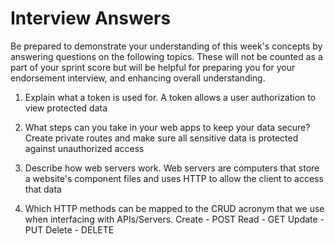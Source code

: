# Interview Answers
Be prepared to demonstrate your understanding of this week's concepts by answering questions on the following topics. These will not be counted as a part of your sprint score but will be helpful for preparing you for your endorsement interview, and enhancing overall understanding.


1. Explain what a token is used for.
A token allows a user authorization to view protected data

2. What steps can you take in your web apps to keep your data secure?
Create private routes and make sure all sensitive data is protected against unauthorized access

3. Describe how web servers work.
Web servers are computers that store a website's component files and uses HTTP to allow the client to access that data

4. Which HTTP methods can be mapped to the CRUD acronym that we use when interfacing with APIs/Servers.
 Create - POST
   Read - GET
   Update - PUT
   Delete - DELETE